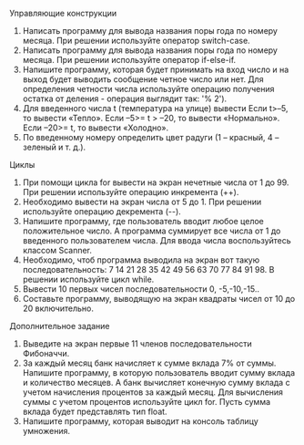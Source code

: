 Управляющие конструкции
1. Написать программу для вывода названия поры года по номеру
месяца.
При решении используйте оператор switch-case.
2. Написать программу для вывода названия поры года по номеру
месяца.
При решении используйте оператор if-else-if.
3. Напишите программу, которая будет принимать на вход число и на
выход будет выводить сообщение четное число или нет.
Для определения четности числа используйте операцию получения
остатка от деления - операция выглядит так: '% 2').
4. Для введенного числа t (температура на улице) вывести
Если t>–5, то вывести «Тепло».
Если –5>= t > –20, то вывести «Нормально».
Если –20>= t, то вывести «Холодно».
5. По введенному номеру определить цвет радуги (1 –
красный, 4 – зеленый и т. д.).

Циклы
1. При помощи цикла for вывести на экран нечетные числа от 1 до 99.
При решении используйте операцию инкремента (++).
2. Необходимо вывести на экран числа от 5 до 1.
При решении используйте операцию декремента (--).
3. Напишите программу, где пользователь вводит любое целое
положительное число. А программа суммирует все числа от 1 до
введенного пользователем числа.
Для ввода числа воспользуйтесь классом Scanner.
4. Необходимо, чтоб программа выводила на экран вот такую
последовательность:
7 14 21 28 35 42 49 56 63 70 77 84 91 98.
В решении используйте цикл while.
5. Вывести 10 первых чисел последовательности 0, -5,-10,-15..
6. Составьте программу, выводящую на экран квадраты чисел от 10 до 20
включительно.

Дополнительное задание
1. Выведите на экран первые 11 членов последовательности Фибоначчи.
2. За каждый месяц банк начисляет к сумме вклада 7% от суммы.
Напишите программу, в которую пользователь вводит сумму вклада и
количество месяцев. А банк вычисляет конечную сумму вклада с учетом
начисления процентов за каждый месяц.
Для вычисления суммы с учетом процентов используйте цикл for. Пусть
сумма вклада будет представлять тип float.
3. Напишите программу, которая выводит на консоль таблицу умножения.
